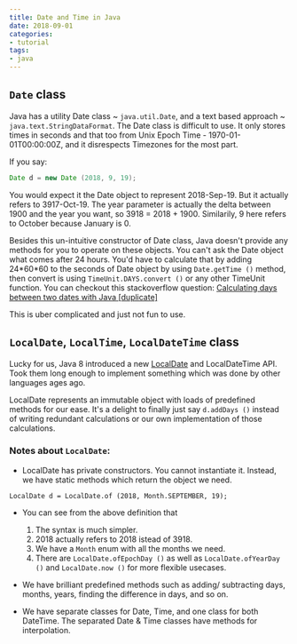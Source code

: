```yaml
---
title: Date and Time in Java
date: 2018-09-01
categories:
- tutorial
tags:
- java
---
```


## `Date` class

Java has a utility Date class ~ `java.util.Date`, and a text based approach ~ `java.text.StringDataFormat`. The Date class is difficult to use. It only stores times in seconds and that too from Unix Epoch Time - 1970-01-01T00:00:00Z, and it disrespects Timezones for the most part.

If you say: 
```java
Date d = new Date (2018, 9, 19);
```

You would expect it the Date object to represent 2018-Sep-19. But it actually refers to 3917-Oct-19. The year parameter is actually the delta between 1900 and the year you want, so 3918 = 2018 + 1900. Similarily, 9 here refers to October because January is 0.

Besides this un-intuitive constructor of Date class, Java doesn't provide any methods for you to operate on these objects. You can't ask the Date object what comes after 24 hours. You'd have to calculate that by adding 24\*60\*60 to the seconds of Date object by using `Date.getTime ()` method, then convert is using `TimeUnit.DAYS.convert ()` or any other TimeUnit function. You can checkout this stackoverflow question: [Calculating days between two dates with Java \[duplicate\]
](https://stackoverflow.com/questions/20165564/calculating-days-between-two-dates-with-java)

This is uber complicated and just not fun to use. 

## `LocalDate`, `LocalTime`, `LocalDateTime` class

Lucky for us, Java 8 introduced a new [LocalDate](https://docs.oracle.com/javase/8/docs/api/java/time/LocalDate.html) and LocalDateTime API. Took them long enough to implement something which was done by other languages ages ago.

LocalDate represents an immutable object with loads of predefined methods for our ease. It's a delight to finally just say `d.addDays ()` instead of writing redundant calculations or our own implementation of those calculations.

### Notes about `LocalDate`:

* LocalDate has private constructors. You cannot instantiate it. Instead, we have static methods which return the object we need.

`LocalDate d = LocalDate.of (2018, Month.SEPTEMBER, 19);`

* You can see from the above definition that 
    1. The syntax is much simpler.
    2. 2018 actually refers to 2018 istead of 3918.
    3. We have a `Month` enum with all the months we need.
    4. There are `LocalDate.ofEpochDay ()` as well as `LocalDate.ofYearDay ()` and `LocalDate.now ()` for more flexible usecases.

* We have brilliant predefined methods such as adding/ subtracting days, months, years, finding the difference in days, and so on.

* We have separate classes for Date, Time, and one class for both DateTime. The separated Date & Time classes have methods for interpolation.
